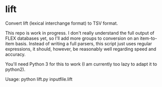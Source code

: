 # lift

Convert lift (lexical interchange format) to TSV format.

This repo is work in progress. I don't really understand the full output of FLEX databases yet, so I'll add more groups to conversion on an item-to-item basis.
Instead of writing a full parsers, this script just uses regular expressions, it should, however, be reasonably well regarding speed and accuracy.

You'll need Python 3 for this to work (I am currently too lazy to adapt it to python2).

Usage: python lift.py inputfile.lift


